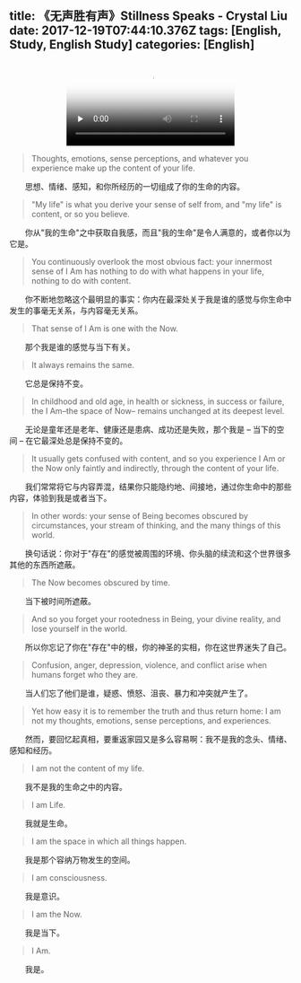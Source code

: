 title: 《无声胜有声》Stillness Speaks - Crystal Liu
date: 2017-12-19T07:44:10.376Z
tags: [English, Study, English Study]
categories: [English]
---
<center>
<video class="video" preload="none" webkit-playsinline="" src="http://api.frdic.com/api/v3/media/mp3/4a36512c-dfb4-11e7-a0b0-000c29ffef9b?type=mp4&amp;filename=353343c7-1104-48ee-a746-7596372caf68.mp4" poster="http://static.frdic.com/VideoPool/4a36512c-dfb4-11e7-a0b0-000c29ffef9b/data/a7755796-49e9-423e-ad16-d5b629e3e19c.jpg" controls="true" playsinline="">
            </video>
</center>

> Thoughts, emotions, sense perceptions, and whatever you experience make up the content of your life.

　　思想、情绪、感知，和你所经历的一切组成了你的生命的内容。

> "My life" is what you derive your sense of self from, and "my life" is content, or so you believe.

　　你从"我的生命"之中获取自我感，而且"我的生命"是令人满意的，或者你以为它是。

> You continuously overlook the most obvious fact: your innermost sense of I Am has nothing to do with what happens in your life, nothing to do with content.

　　你不断地忽略这个最明显的事实：你内在最深处关于我是谁的感觉与你生命中发生的事毫无关系，与内容毫无关系。

> That sense of I Am is one with the Now.

　　那个我是谁的感觉与当下有关。

> It always remains the same.

　　它总是保持不变。

> In childhood and old age, in health or sickness, in success or failure, the I Am–the space of Now– remains unchanged at its deepest level.

　　无论是童年还是老年、健康还是患病、成功还是失败，那个我是 – 当下的空间 – 在它最深处总是保持不变的。

> It usually gets confused with content, and so you experience I Am or the Now only faintly and indirectly, through the content of your life.

　　我们常常将它与内容弄混，结果你只能隐约地、间接地，通过你生命中的那些内容，体验到我是或者当下。

> In other words: your sense of Being becomes obscured by circumstances, your stream of thinking, and the many things of this world.

　　换句话说：你对于"存在"的感觉被周围的环境、你头脑的续流和这个世界很多其他的东西所遮蔽。

> The Now becomes obscured by time.

　　当下被时间所遮蔽。

> And so you forget your rootedness in Being, your divine reality, and lose yourself in the world.

　　所以你忘记了你在"存在"中的根，你的神圣的实相，你在这世界迷失了自己。

> Confusion, anger, depression, violence, and conflict arise when humans forget who they are.

　　当人们忘了他们是谁，疑惑、愤怒、沮丧、暴力和冲突就产生了。

> Yet how easy it is to remember the truth and thus return home: I am not my thoughts, emotions, sense perceptions, and experiences.

　　然而，要回忆起真相，要重返家园又是多么容易啊：我不是我的念头、情绪、感知和经历。

> I am not the content of my life.

　　我不是我的生命之中的内容。

> I am Life.

　　我就是生命。

> I am the space in which all things happen.

　　我是那个容纳万物发生的空间。

> I am consciousness.

　　我是意识。

> I am the Now.

　　我是当下。

> I Am.

　　我是。